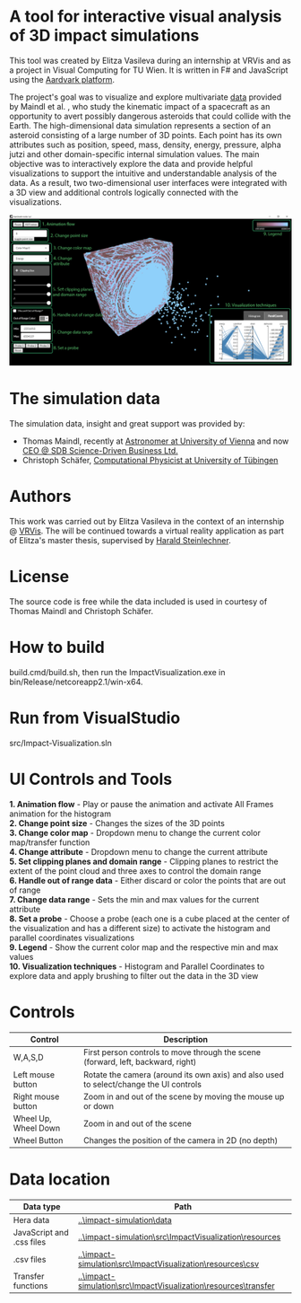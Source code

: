 # A tool for interactive visual analysis of 3D impact simulations
This tool was created by Elitza Vasileva during an internship at VRVis and as a project in Visual Computing for TU Wien. It is written in F# and JavaScript using the [Aardvark platform](https://github.com/aardvark-platform/aardvark.docs/wiki). 

The project's goal was to visualize and explore multivariate [data](https://www.vrvis.at/publications/PB-VRVis-2020-010) provided by Maindl et al. , who study the kinematic impact of a spacecraft as an opportunity to avert possibly dangerous asteroids that could collide with the Earth. The high-dimensional data simulation represents a section of an asteroid consisting of a large number of 3D points. Each point has its own attributes such as position, speed, mass, density, energy, pressure, alpha jutzi and other domain-specific internal simulation values. The main objective was to interactively explore the data and provide helpful visualizations to support the intuitive and understandable analysis of the data. As a result, two two-dimensional user interfaces were integrated with a 3D view and additional controls logically connected with the visualizations.

![](https://github.com/aardvark-community/impact-simulation/blob/master/src/ImpactVisualization/resources/impactvis.jpg)

# The simulation data

The simulation data, insight and great support was provided by:
 - Thomas Maindl, recently at [Astronomer at University of Vienna](https://homepage.univie.ac.at/thomas.maindl/) and now [CEO @ SDB Science-Driven Business Ltd.](https://sdb.ltd/)
 - Christoph Schäfer, [Computational Physicist at University of Tübingen](https://www.tat.physik.uni-tuebingen.de/~schaefer/)

# Authors

This work was carried out by Elitza Vasileva in the context of an internship @ [VRVis](https://www.vrvis.at/). The will be continued towards a virtual reality application as part of Elitza's master thesis, supervised by [Harald Steinlechner](https://www.vrvis.at/ueber-uns/team/infos/steinlechner-harald).

# License

The source code is free while the data included is used in courtesy of Thomas Maindl and Christoph Schäfer.

# How to build
build.cmd/build.sh, then run the ImpactVisualization.exe in bin/Release/netcoreapp2.1/win-x64.

# Run from VisualStudio
src/Impact-Visualization.sln

# UI Controls and Tools
**1. Animation flow** - Play or pause the animation and activate All Frames animation for the histogram  
**2. Change point size** - Changes the sizes of the 3D points  
**3. Change color map** - Dropdown menu to change the current color map/transfer function  
**4. Change attribute** - Dropdown menu to change the current attribute  
**5. Set clipping planes and domain range** - Clipping planes to restrict the extent of the point cloud and three axes to control the domain range  
**6. Handle out of range data** - Either discard or color the points that are out of range  
**7. Change data range** - Sets the min and max values for the current attribute  
**8. Set a probe** - Choose a probe (each one is a cube placed at the center of the visualization and has a different size) to activate the histogram and parallel coordinates visualizations  
**9. Legend** - Show the current color map and the respective min and max values  
**10. Visualization techniques** - Histogram and Parallel Coordinates to explore data and apply brushing to filter out the data in the 3D view

# Controls
 Control   | Description
--- | ---
W,A,S,D	|  First person controls to move through the scene (forward, left, backward, right)
Left mouse button | Rotate the camera (around its own axis) and also used to select/change the UI controls
Right mouse button	|  Zoom in and out of the scene by moving the mouse up or down 
Wheel Up, Wheel Down | Zoom in and out of the scene
Wheel Button | Changes the position of the camera in 2D (no depth)

# Data location

Data type | Path
--- | ---
Hera data | [..\impact-simulation\data](https://github.com/aardvark-community/impact-simulation/tree/master/data)
JavaScript and .css files | [..\impact-simulation\src\ImpactVisualization\resources](https://github.com/aardvark-community/impact-simulation/tree/master/src/ImpactVisualization/resources)
.csv files | [..\impact-simulation\src\ImpactVisualization\resources\csv](https://github.com/aardvark-community/impact-simulation/tree/master/src/ImpactVisualization/resources/csv)
Transfer functions | [..\impact-simulation\src\ImpactVisualization\resources\transfer](https://github.com/aardvark-community/impact-simulation/tree/master/src/ImpactVisualization/resources/transfer)

